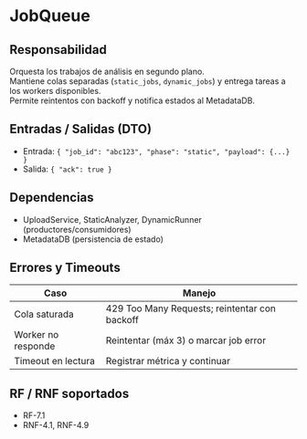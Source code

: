# JobQueue

## Responsabilidad
Orquesta los trabajos de análisis en segundo plano.  
Mantiene colas separadas (`static_jobs`, `dynamic_jobs`) y entrega tareas a los workers disponibles.  
Permite reintentos con backoff y notifica estados al MetadataDB.

## Entradas / Salidas (DTO)
- Entrada: `{ "job_id": "abc123", "phase": "static", "payload": {...} }`  
- Salida: `{ "ack": true }`

## Dependencias 
- UploadService, StaticAnalyzer, DynamicRunner (productores/consumidores)
- MetadataDB (persistencia de estado)

## Errores y Timeouts
| Caso                | Manejo                                         |
|---------------------|------------------------------------------------|
| Cola saturada       | 429 Too Many Requests; reintentar con backoff  |
| Worker no responde  | Reintentar (máx 3) o marcar job error          |
| Timeout en lectura  | Registrar métrica y continuar                  |
 
## RF / RNF soportados
- RF-7.1
- RNF-4.1, RNF-4.9